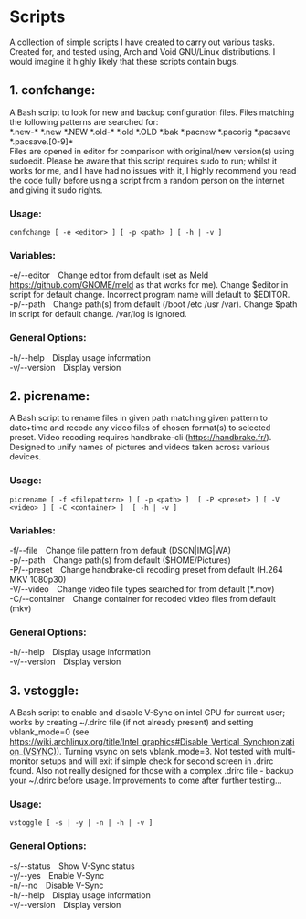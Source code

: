 # Scripts
A collection of simple scripts I have created to carry out various tasks. Created for, and tested using, Arch and Void GNU/Linux distributions. I would imagine it highly likely that these scripts contain bugs.  
  
## 1. confchange:  
A Bash script to look for new and backup configuration files. Files matching the following patterns are searched for:  
\*.new-\* \*.new \*.NEW \*.old-\* \*.old \*.OLD \*.bak \*.pacnew \*.pacorig \*.pacsave \*.pacsave.[0-9]*  
Files are opened in editor for comparison with original/new version(s) using sudoedit. Please be aware that this script requires sudo to run; whilst it works for me, and I have had no issues with it, I highly recommend you read the code fully before using a script from a random person on the internet and giving it sudo rights.  
### Usage: 
```
confchange [ -e <editor> ] [ -p <path> ] [ -h | -v ]  
```
### Variables:  
  -e/--editor&emsp;Change editor from default (set as Meld https://github.com/GNOME/meld as that works for me). Change $editor in script for default change. Incorrect program name will default to $EDITOR.  
  -p/--path&emsp;Change path(s) from default (/boot /etc /usr /var). Change $path in script for default change. /var/log is ignored.  
### General Options:  
  -h/--help&emsp;Display usage information  
  -v/--version&emsp;Display version
  
## 2. picrename:  
A Bash script to rename files in given path matching given pattern to date+time and recode any video files of chosen format(s) to selected preset. Video recoding requires handbrake-cli (https://handbrake.fr/). Designed to unify names of pictures and videos taken across various devices.  
### Usage:  
```
picrename [ -f <filepattern> ] [ -p <path> ]  [ -P <preset> ] [ -V <video> ] [ -C <container> ]  [ -h | -v ]  
```
### Variables:  
  -f/--file&emsp;Change file pattern from default (DSCN|IMG|WA)  
  -p/--path&emsp;Change path(s) from default ($HOME/Pictures)  
  -P/--preset&emsp;Change handbrake-cli recoding preset from default (H.264 MKV 1080p30)  
  -V/--video&emsp;Change video file types searched for from default (\*.mov)  
  -C/--container&emsp;Change container for recoded video files from default (mkv)  
### General Options:  
  -h/--help&emsp;Display usage information  
  -v/--version&emsp;Display version  

## 3. vstoggle:  
A Bash script to enable and disable V-Sync on intel GPU for current user; works by creating ~/.drirc file (if not already present) and setting vblank_mode=0 (see https://wiki.archlinux.org/title/Intel_graphics#Disable_Vertical_Synchronization_(VSYNC)). Turning vsync on sets vblank_mode=3. Not tested with multi-monitor setups and will exit if simple check for second screen in .drirc found. Also not really designed for those with a complex .drirc file - backup your ~/.drirc before usage. Improvements to come after further testing...    
### Usage: 
```
vstoggle [ -s | -y | -n | -h | -v ]  
```
### General Options:  
  -s/--status&emsp;Show V-Sync status  
  -y/--yes&emsp;Enable V-Sync  
  -n/--no&emsp;Disable V-Sync  
  -h/--help&emsp;Display usage information  
  -v/--version&emsp;Display version
